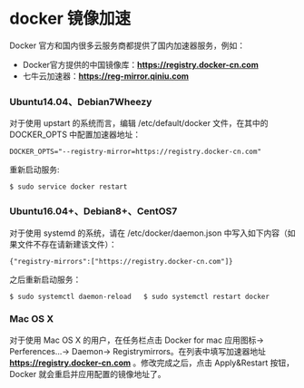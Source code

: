 # docker 镜像加速

Docker 官方和国内很多云服务商都提供了国内加速器服务，例如：

* Docker官方提供的中国镜像库：**https://registry.docker-cn.com**
* 七牛云加速器：**https://reg-mirror.qiniu.com**

### Ubuntu14.04、Debian7Wheezy

对于使用 upstart 的系统而言，编辑 /etc/default/docker 文件，在其中的 DOCKER\_OPTS 中配置加速器地址：

```text
DOCKER_OPTS="--registry-mirror=https://registry.docker-cn.com"
```

重新启动服务:

```text
$ sudo service docker restart
```

### Ubuntu16.04+、Debian8+、CentOS7

对于使用 systemd 的系统，请在 /etc/docker/daemon.json 中写入如下内容（如果文件不存在请新建该文件）：

```text
{"registry-mirrors":["https://registry.docker-cn.com"]}
```

之后重新启动服务：

`$ sudo systemctl daemon-reload  
$ sudo systemctl restart docker`

### Mac OS X

对于使用 Mac OS X 的用户，在任务栏点击 Docker for mac 应用图标-&gt; Perferences...-&gt; Daemon-&gt; Registrymirrors。在列表中填写加速器地址 **https://registry.docker-cn.com** 。修改完成之后，点击 Apply&Restart 按钮，Docker 就会重启并应用配置的镜像地址了。

